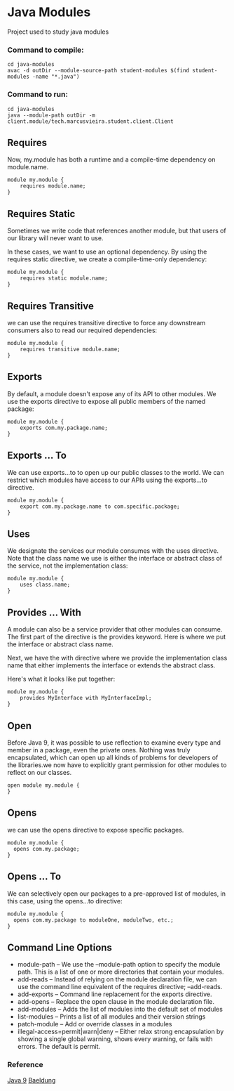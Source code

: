 # Java Modules

Project used to study java modules

### Command to compile:
```
cd java-modules
avac -d outDir --module-source-path student-modules $(find student-modules -name "*.java")
```
### Command to run:
```
cd java-modules
java --module-path outDir -m client.module/tech.marcusvieira.student.client.Client  
```

## Requires

Now, my.module has both a runtime and a compile-time dependency on module.name.

```
module my.module {
    requires module.name;
}
```

## Requires Static

Sometimes we write code that references another module, but that users of our
 library will never want to use.

In these cases, we want to use an optional dependency. By using the requires 
static directive, we create a compile-time-only dependency:
```
module my.module {
    requires static module.name;
}
```

## Requires Transitive

we can use the requires transitive directive to force any downstream 
consumers also to read our required dependencies:
```
module my.module {
    requires transitive module.name;
}
```

## Exports

By default, a module doesn't expose any of its API to other modules. 
We use the exports directive to expose all public members of the named package:
```
module my.module {
    exports com.my.package.name;
}
```

## Exports … To

We can use exports…to to open up our public classes to the world.
We can restrict which modules have access to our APIs using the exports…to directive.
```
module my.module {
    export com.my.package.name to com.specific.package;
}
```

## Uses

We designate the services our module consumes with the uses directive.
Note that the class name we use is either the interface or abstract class of the service, 
not the implementation class:
```
module my.module {
    uses class.name;
}
```

## Provides … With

A module can also be a service provider that other modules can consume.
The first part of the directive is the provides keyword. Here is where we put the interface or abstract class name.

Next, we have the with directive where we provide the implementation class name that either implements the interface or extends the abstract class.

Here's what it looks like put together:
```
module my.module {
    provides MyInterface with MyInterfaceImpl;
}
```

## Open

Before Java 9, it was possible to use reflection to examine every type and 
member in a package, even the private ones. Nothing was truly encapsulated, which can 
open up all kinds of problems for developers of the libraries.we now have to explicitly 
grant permission for other modules to reflect on our classes.
```
open module my.module {
}
```

## Opens

we can use the opens directive to expose specific packages.
```
module my.module {
  opens com.my.package;
}
```


## Opens … To

We can selectively open our packages to a pre-approved list of modules, in this case, 
using the opens…to directive:
```
module my.module {
  opens com.my.package to moduleOne, moduleTwo, etc.;
}
```

## Command Line Options

- module-path – We use the –module-path option to specify the module path. This is a list of one or more directories that contain your modules.
- add-reads – Instead of relying on the module declaration file, we can use the command line equivalent of the requires directive; –add-reads.
- add-exports – Command line replacement for the exports directive.
- add-opens – Replace the open clause in the module declaration file.
- add-modules – Adds the list of modules into the default set of modules
- list-modules – Prints a list of all modules and their version strings
- patch-module – Add or override classes in a modules
- illegal-access=permit|warn|deny – Either relax strong encapsulation by showing a single global warning, shows every warning, or fails with errors. The default is permit.

### Reference 
[Java 9](https://www.oracle.com/corporate/features/understanding-java-9-modules.html)
[Baeldung](https://www.baeldung.com/java-9-modularity)